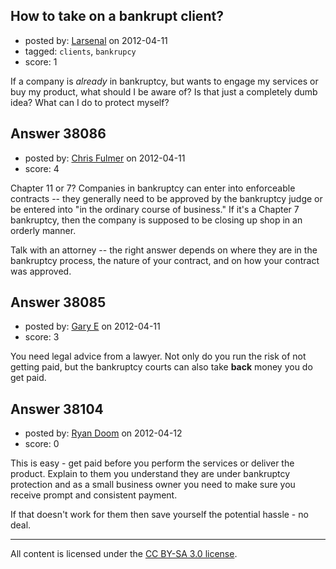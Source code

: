 ## How to take on a bankrupt client?

- posted by: [Larsenal](https://stackexchange.com/users/-1/17436-larsenal) on 2012-04-11
- tagged: `clients`, `bankrupcy`
- score: 1

If a company is *already* in bankruptcy, but wants to engage my services or buy my product, what should I be aware of?  Is that just a completely dumb idea?  What can I do to protect myself?


## Answer 38086

- posted by: [Chris Fulmer](https://stackexchange.com/users/-1/17026-chris-fulmer) on 2012-04-11
- score: 4

Chapter 11 or 7? Companies in bankruptcy can enter into enforceable contracts -- they generally need to be approved by the bankruptcy judge or be entered into "in the ordinary course of business."  If it's a Chapter 7 bankruptcy, then the company is supposed to be closing up shop in an orderly manner.

Talk with an attorney -- the right answer depends on where they are in the bankruptcy process, the nature of your contract, and on how your contract was approved.


## Answer 38085

- posted by: [Gary E](https://stackexchange.com/users/-1/2587-gary-e) on 2012-04-11
- score: 3

You need legal advice from a lawyer. Not only do you run the risk of not getting paid, but the bankruptcy courts can also take **back** money you do get paid.



## Answer 38104

- posted by: [Ryan Doom](https://stackexchange.com/users/-1/5655-ryan-doom) on 2012-04-12
- score: 0

This is easy -  get paid before you perform the services or deliver the product. Explain to them you understand they are under bankruptcy protection and as a small business owner you need to make sure you receive prompt and consistent payment. 

If that doesn't work for them then save yourself the potential hassle - no deal.



---

All content is licensed under the [CC BY-SA 3.0 license](https://creativecommons.org/licenses/by-sa/3.0/).
